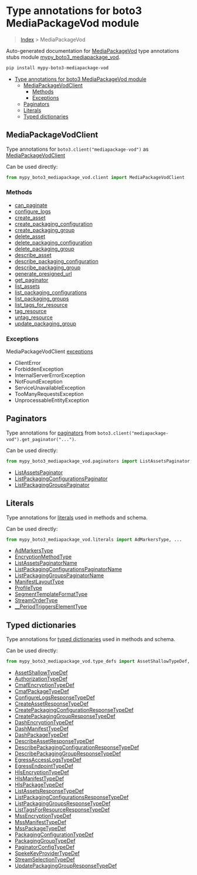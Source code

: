 # Type annotations for boto3 MediaPackageVod module

> [Index](..) > MediaPackageVod

Auto-generated documentation for
[MediaPackageVod](https://boto3.amazonaws.com/v1/documentation/api/1.17.72/reference/services/mediapackage-vod.html#MediaPackageVod)
type annotations stubs module
[mypy_boto3_mediapackage_vod](https://pypi.org/project/mypy-boto3-mediapackage-vod/).

```bash
pip install mypy-boto3-mediapackage-vod
```

- [Type annotations for boto3 MediaPackageVod module](#type-annotations-for-boto3-mediapackagevod-module)
  - [MediaPackageVodClient](#mediapackagevodclient)
    - [Methods](#methods)
    - [Exceptions](#exceptions)
  - [Paginators](#paginators)
  - [Literals](#literals)
  - [Typed dictionaries](#typed-dictionaries)

## MediaPackageVodClient

Type annotations for `boto3.client("mediapackage-vod")` as
[MediaPackageVodClient](./client.md)

Can be used directly:

```python
from mypy_boto3_mediapackage_vod.client import MediaPackageVodClient
```

### Methods

- [can_paginate](./client.md#can_paginate)
- [configure_logs](./client.md#configure_logs)
- [create_asset](./client.md#create_asset)
- [create_packaging_configuration](./client.md#create_packaging_configuration)
- [create_packaging_group](./client.md#create_packaging_group)
- [delete_asset](./client.md#delete_asset)
- [delete_packaging_configuration](./client.md#delete_packaging_configuration)
- [delete_packaging_group](./client.md#delete_packaging_group)
- [describe_asset](./client.md#describe_asset)
- [describe_packaging_configuration](./client.md#describe_packaging_configuration)
- [describe_packaging_group](./client.md#describe_packaging_group)
- [generate_presigned_url](./client.md#generate_presigned_url)
- [get_paginator](./client.md#get_paginator)
- [list_assets](./client.md#list_assets)
- [list_packaging_configurations](./client.md#list_packaging_configurations)
- [list_packaging_groups](./client.md#list_packaging_groups)
- [list_tags_for_resource](./client.md#list_tags_for_resource)
- [tag_resource](./client.md#tag_resource)
- [untag_resource](./client.md#untag_resource)
- [update_packaging_group](./client.md#update_packaging_group)

### Exceptions

MediaPackageVodClient [exceptions](./client.md#exceptions)

- ClientError
- ForbiddenException
- InternalServerErrorException
- NotFoundException
- ServiceUnavailableException
- TooManyRequestsException
- UnprocessableEntityException

## Paginators

Type annotations for [paginators](./paginators.md) from
`boto3.client("mediapackage-vod").get_paginator("...")`.

Can be used directly:

```python
from mypy_boto3_mediapackage_vod.paginators import ListAssetsPaginator, ...
```

- [ListAssetsPaginator](./paginators.md#listassetspaginator)
- [ListPackagingConfigurationsPaginator](./paginators.md#listpackagingconfigurationspaginator)
- [ListPackagingGroupsPaginator](./paginators.md#listpackaginggroupspaginator)

## Literals

Type annotations for [literals](./literals.md) used in methods and schema.

Can be used directly:

```python
from mypy_boto3_mediapackage_vod.literals import AdMarkersType, ...
```

- [AdMarkersType](./literals.md#admarkerstype)
- [EncryptionMethodType](./literals.md#encryptionmethodtype)
- [ListAssetsPaginatorName](./literals.md#listassetspaginatorname)
- [ListPackagingConfigurationsPaginatorName](./literals.md#listpackagingconfigurationspaginatorname)
- [ListPackagingGroupsPaginatorName](./literals.md#listpackaginggroupspaginatorname)
- [ManifestLayoutType](./literals.md#manifestlayouttype)
- [ProfileType](./literals.md#profiletype)
- [SegmentTemplateFormatType](./literals.md#segmenttemplateformattype)
- [StreamOrderType](./literals.md#streamordertype)
- [\_\_PeriodTriggersElementType](./literals.md#__periodtriggerselementtype)

## Typed dictionaries

Type annotations for [typed dictionaries](./type_defs.md) used in methods and
schema.

Can be used directly:

```python
from mypy_boto3_mediapackage_vod.type_defs import AssetShallowTypeDef, ...
```

- [AssetShallowTypeDef](./type_defs.md#assetshallowtypedef)
- [AuthorizationTypeDef](./type_defs.md#authorizationtypedef)
- [CmafEncryptionTypeDef](./type_defs.md#cmafencryptiontypedef)
- [CmafPackageTypeDef](./type_defs.md#cmafpackagetypedef)
- [ConfigureLogsResponseTypeDef](./type_defs.md#configurelogsresponsetypedef)
- [CreateAssetResponseTypeDef](./type_defs.md#createassetresponsetypedef)
- [CreatePackagingConfigurationResponseTypeDef](./type_defs.md#createpackagingconfigurationresponsetypedef)
- [CreatePackagingGroupResponseTypeDef](./type_defs.md#createpackaginggroupresponsetypedef)
- [DashEncryptionTypeDef](./type_defs.md#dashencryptiontypedef)
- [DashManifestTypeDef](./type_defs.md#dashmanifesttypedef)
- [DashPackageTypeDef](./type_defs.md#dashpackagetypedef)
- [DescribeAssetResponseTypeDef](./type_defs.md#describeassetresponsetypedef)
- [DescribePackagingConfigurationResponseTypeDef](./type_defs.md#describepackagingconfigurationresponsetypedef)
- [DescribePackagingGroupResponseTypeDef](./type_defs.md#describepackaginggroupresponsetypedef)
- [EgressAccessLogsTypeDef](./type_defs.md#egressaccesslogstypedef)
- [EgressEndpointTypeDef](./type_defs.md#egressendpointtypedef)
- [HlsEncryptionTypeDef](./type_defs.md#hlsencryptiontypedef)
- [HlsManifestTypeDef](./type_defs.md#hlsmanifesttypedef)
- [HlsPackageTypeDef](./type_defs.md#hlspackagetypedef)
- [ListAssetsResponseTypeDef](./type_defs.md#listassetsresponsetypedef)
- [ListPackagingConfigurationsResponseTypeDef](./type_defs.md#listpackagingconfigurationsresponsetypedef)
- [ListPackagingGroupsResponseTypeDef](./type_defs.md#listpackaginggroupsresponsetypedef)
- [ListTagsForResourceResponseTypeDef](./type_defs.md#listtagsforresourceresponsetypedef)
- [MssEncryptionTypeDef](./type_defs.md#mssencryptiontypedef)
- [MssManifestTypeDef](./type_defs.md#mssmanifesttypedef)
- [MssPackageTypeDef](./type_defs.md#msspackagetypedef)
- [PackagingConfigurationTypeDef](./type_defs.md#packagingconfigurationtypedef)
- [PackagingGroupTypeDef](./type_defs.md#packaginggrouptypedef)
- [PaginatorConfigTypeDef](./type_defs.md#paginatorconfigtypedef)
- [SpekeKeyProviderTypeDef](./type_defs.md#spekekeyprovidertypedef)
- [StreamSelectionTypeDef](./type_defs.md#streamselectiontypedef)
- [UpdatePackagingGroupResponseTypeDef](./type_defs.md#updatepackaginggroupresponsetypedef)
